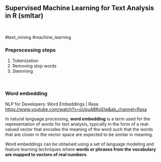 ## Supervised Machine Learning for Text Analysis in R (smltar)
<br>

#text_mining
#machine_learning

### Preprocessing steps

1. Tokenization
2. Removing stop words
3. Stemming
<br>

### Word embedding

NLP for Developers: Word Embeddings | Rasa https://www.youtube.com/watch?v=oUpuABKoElw&ab_channel=Rasa

In natural language processing, **word embedding** is a term used for the representation of words for text analysis, typically in the form of a real-valued vector that encodes the meaning of the word such that the words that are closer in the vector space are expected to be similar in meaning.

Word embeddings can be obtained using a set of language modeling and feature learning techniques where **words or phrases from the vocabulary are mapped to vectors of real numbers**.